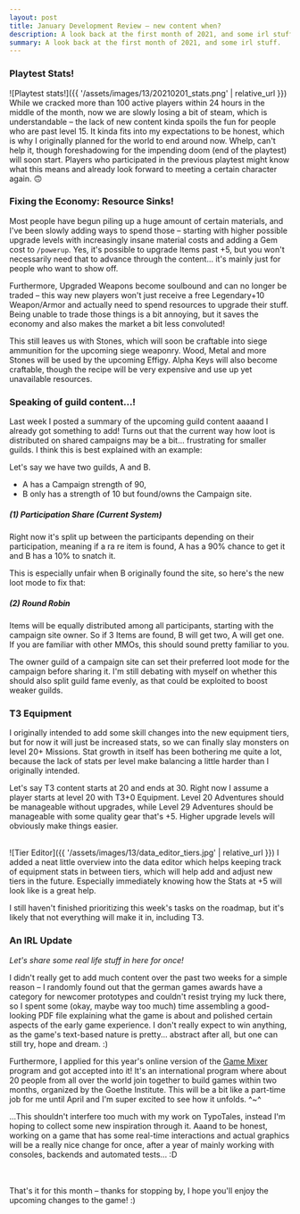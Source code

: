 ```yaml
---
layout: post
title: January Development Review – new content when?
description: A look back at the first month of 2021, and some irl stuff.
summary: A look back at the first month of 2021, and some irl stuff.
---
```


### Playtest Stats!
![Playtest stats!]({{ '/assets/images/13/20210201_stats.png' | relative_url }})
While we cracked more than 100 active players within 24 hours in the middle of the month, now we are slowly losing a bit of steam, which is understandable – the lack of new content kinda spoils the fun for people who are past level 15. It kinda fits into my expectations to be honest, which is why I originally planned for the world to end around now. Whelp, can't help it, though foreshadowing for the impending doom (end of the playtest) will soon start. Players who participated in the previous playtest might know what this means and already look forward to meeting a certain character again. 🙃

### Fixing the Economy: Resource Sinks!
Most people have begun piling up a huge amount of certain materials, and I've been slowly adding ways to spend those – starting with higher possible upgrade levels with increasingly insane material costs and adding a Gem cost to `/powerup`. Yes, it's possible to upgrade Items past +5, but you won't necessarily need that to advance through the content... it's mainly just for people who want to show off.

Furthermore, Upgraded Weapons become soulbound and can no longer be traded – this way new players won't just receive a free Legendary+10 Weapon/Armor and actually need to spend resources to upgrade their stuff. Being unable to trade those things is a bit annoying, but it saves the economy and also makes the market a bit less convoluted!

This still leaves us with Stones, which will soon be craftable into siege ammunition for the upcoming siege weaponry. Wood, Metal and more Stones will be used by the upcoming Effigy. Alpha Keys will also become craftable, though the recipe will be very expensive and use up yet unavailable resources.

### Speaking of guild content...!
Last week I posted a summary of the upcoming guild content aaaand I already got something to add!
Turns out that the current way how loot is distributed on shared campaigns may be a bit... frustrating for smaller guilds. I think this is best explained with an example:

Let's say we have two guilds, A and B.
- A has a Campaign strength of 90,
- B only has a strength of 10 but found/owns the Campaign site.

##### (1) Participation Share (Current System)
Right now it's split up between the participants depending on their participation, meaning if a ra re item is found, A has a 90% chance to get it and B has a 10% to snatch it.

This is especially unfair when B originally found the site, so here's the new loot mode to fix that:

##### (2) Round Robin
Items will be equally distributed among all participants, starting with the campaign site owner. So if 3 Items are found, B will get two, A will get one. If you are familiar with other MMOs, this should sound pretty familiar to you.

The owner guild of a campaign site can set their preferred loot mode for the campaign before sharing it. I'm still debating with myself on whether this should also split guild fame evenly, as that could be exploited to boost weaker guilds.

### T3 Equipment
I originally intended to add some skill changes into the new equipment tiers, but for now it will just be increased stats, so we can finally slay monsters on level 20+ Missions.
Stat growth in itself has been bothering me quite a lot, because the lack of stats per level make balancing a little harder than I originally intended.

Let's say T3 content starts at 20 and ends at 30.
Right now I assume a player starts at level 20 with T3+0 Equipment.
Level 20 Adventures should be manageable without upgrades, while Level 29 Adventures should be manageable with some quality gear that's +5. Higher upgrade levels will obviously make things easier.

<br>![Tier Editor]({{ '/assets/images/13/data_editor_tiers.jpg' | relative_url }})
I added a neat little overview into the data editor which helps keeping track of equipment stats in between tiers, which will help add and adjust new tiers in the future. Especially immediately knowing how the Stats at +5 will look like is a great help.

I still haven't finished prioritizing this week's tasks on the roadmap, but it's likely that not everything will make it in, including T3. 

### An IRL Update
*Let's share some real life stuff in here for once!*

I didn't really get to add much content over the past two weeks for a simple reason – I randomly found out that the german games awards have a category for newcomer prototypes and couldn't resist trying my luck there, so I spent some (okay, maybe way too much) time assembling a good-looking PDF file explaining what the game is about and polished certain aspects of the early game experience. I don't really expect to win anything, as the game's text-based nature is pretty... abstract after all, but one can still try, hope and dream. :)

Furthermore, I applied for this year's online version of the [Game Mixer](https://www.goethe.de/ins/za/en/kul/gen/gnt.html) program and got accepted into it! It's an international program where about 20 people from all over the world join together to build games within two months, organized by the Goethe Institute. This will be a bit like a part-time job for me until April and I'm super excited to see how it unfolds. ^~^

...This shouldn't interfere too much with my work on TypoTales, instead I'm hoping to collect some new inspiration through it. Aaand to be honest, working on a game that has some real-time interactions and actual graphics will be a really nice change for once, after a year of mainly working with consoles, backends and automated tests... :D

<br><br>
That's it for this month – thanks for stopping by, I hope you'll enjoy the upcoming changes to the game! :)